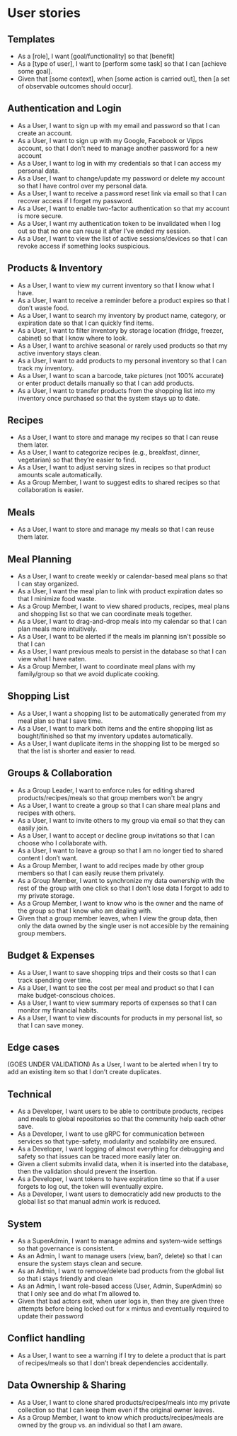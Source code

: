 # User stories

## Templates

- As a [role], I want [goal/functionality] so that [benefit]
- As a [type of user], I want to [perform some task] so that I can [achieve some goal].
- Given that [some context], when [some action is carried out], then [a set of observable outcomes should occur].

## Authentication and Login

- As a User, I want to sign up with my email and password so that I can create an account.
- As a User, I want to sign up with my Google, Facebook or Vipps account, so that I don't need to manage another password for a new account
- As a User, I want to log in with my credentials so that I can access my personal data.
- As a User, I want to change/update my password or delete my account so that I have control over my personal data.
- As a User, I want to receive a password reset link via email so that I can recover access if I forget my password.
- As a User, I want to enable two-factor authentication so that my account is more secure.
- As a User, I want my authentication token to be invalidated when I log out so that no one can reuse it after I’ve ended my session.
- As a User, I want to view the list of active sessions/devices so that I can revoke access if something looks suspicious.

## Products & Inventory

- As a User, I want to view my current inventory so that I know what I have.
- As a User, I want to receive a reminder before a product expires so that I don’t waste food.
- As a User, I want to search my inventory by product name, category, or expiration date so that I can quickly find items.
- As a User, I want to filter inventory by storage location (fridge, freezer, cabinet) so that I know where to look.
- As a User, I want to archive seasonal or rarely used products so that my active inventory stays clean.
- As a User, I want to add products to my personal inventory so that I can track my inventory.
- As a User, I want to scan a barcode, take pictures (not 100% accurate) or enter product details manually so that I can add products.
- As a User, I want to transfer products from the shopping list into my inventory once purchased so that the system stays up to date.

## Recipes

- As a User, I want to store and manage my recipes so that I can reuse them later.
- As a User, I want to categorize recipes (e.g., breakfast, dinner, vegetarian) so that they’re easier to find.
- As a User, I want to adjust serving sizes in recipes so that product amounts scale automatically.
- As a Group Member, I want to suggest edits to shared recipes so that collaboration is easier.

## Meals

- As a User, I want to store and manage my meals so that I can reuse them later.

## Meal Planning

- As a User, I want to create weekly or calendar-based meal plans so that I can stay organized.
- As a User, I want the meal plan to link with product expiration dates so that I minimize food waste.
- As a Group Member, I want to view shared products, recipes, meal plans and shopping list so that we can coordinate meals together.
- As a User, I want to drag-and-drop meals into my calendar so that I can plan meals more intuitively.
- As a User, I want to be alerted if the meals im planning isn't possible so that I can 
- As a User, I want previous meals to persist in the database so that I can view what I have eaten.
- As a Group Member, I want to coordinate meal plans with my family/group so that we avoid duplicate cooking.

## Shopping List

- As a User, I want a shopping list to be automatically generated from my meal plan so that I save time.
- As a User, I want to mark both items and the entire shopping list as bought/finished so that my inventory updates automatically.
- As a User, I want duplicate items in the shopping list to be merged so that the list is shorter and easier to read.

## Groups & Collaboration

- As a Group Leader, I want to enforce rules for editing shared products/recipes/meals so that group members won't be angry
- As a User, I want to create a group so that I can share meal plans and recipes with others.
- As a User, I want to invite others to my group via email so that they can easily join.
- As a User, I want to accept or decline group invitations so that I can choose who I collaborate with.
- As a User, I want to leave a group so that I am no longer tied to shared content I don’t want.
- As a Group Member, I want to add recipes made by other group members so that I can easily reuse them privately.
- As a Group Member, I want to synchronize my data ownership with the rest of the group with one click so that I don't lose data I forgot to add to my private storage.
- As a Group Member, I want to know who is the owner and the name of the group so that I know who am dealing with.
- Given that a group member leaves, when I view the group data, then only the data owned by the single user is not accesible by the remaining group members.

## Budget & Expenses

- As a User, I want to save shopping trips and their costs so that I can track spending over time.
- As a User, I want to see the cost per meal and product so that I can make budget-conscious choices.
- As a User, I want to view summary reports of expenses so that I can monitor my financial habits.
- As a User, I want to view discounts for products in my personal list, so that I can save money.

## Edge cases

(GOES UNDER VALIDATION) As a User, I want to be alerted when I try to add an existing item so that I don’t create duplicates.

## Technical

- As a Developer, I want users to be able to contribute products, recipes and meals to global repositories so that the community help each other save.
- As a Developer, I want to use gRPC for communication between services so that type-safety, modularity and scalability are ensured.
- As a Developer, I want logging of almost everything for debugging and safety so that issues can be traced more easily later on.
- Given a client submits invalid data, when it is inserted into the database, then the validation should prevent the insertion.
- As a Developer, I want tokens to have expiration time so that if a user forgets to log out, the token will eventually expire.
- As a Developer, I want users to democraticly add new products to the global list so that manual admin work is reduced.

## System

- As a SuperAdmin, I want to manage admins and system-wide settings so that governance is consistent.
- As an Admin, I want to manage users (view, ban?, delete) so that I can ensure the system stays clean and secure.
- As an Admin, I want to remove/delete bad products from the global list so that i stays friendly and clean
- As an Admin, I want role-based access (User, Admin, SuperAdmin) so that I only see and do what I’m allowed to.
- Given that bad actors exit, when user logs in, then they are given three attempts before being locked out for x mintus and eventually required to update their password

## Conflict handling

- As a User, I want to see a warning if I try to delete a product that is part of recipes/meals so that I don’t break dependencies accidentally.

## Data Ownership & Sharing

- As a User, I want to clone shared products/recipes/meals into my private collection so that I can keep them even if the original owner leaves.
- As a Group Member, I want to know which products/recipes/meals are owned by the group vs. an individual so that I am aware.
